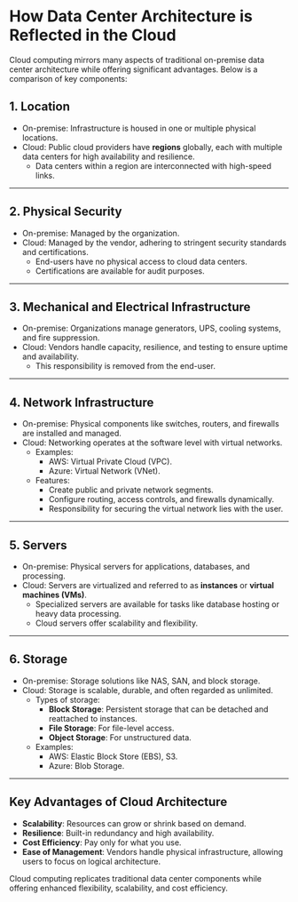 # How Data Center Architecture is Reflected in the Cloud

Cloud computing mirrors many aspects of traditional on-premise data center architecture while offering significant advantages. Below is a comparison of key components:

## 1. Location

- On-premise: Infrastructure is housed in one or multiple physical locations.
- Cloud: Public cloud providers have **regions** globally, each with multiple data centers for high availability and resilience.
  - Data centers within a region are interconnected with high-speed links.

---

## 2. Physical Security

- On-premise: Managed by the organization.
- Cloud: Managed by the vendor, adhering to stringent security standards and certifications.
  - End-users have no physical access to cloud data centers.
  - Certifications are available for audit purposes.

---

## 3. Mechanical and Electrical Infrastructure

- On-premise: Organizations manage generators, UPS, cooling systems, and fire suppression.
- Cloud: Vendors handle capacity, resilience, and testing to ensure uptime and availability.
  - This responsibility is removed from the end-user.

---

## 4. Network Infrastructure

- On-premise: Physical components like switches, routers, and firewalls are installed and managed.
- Cloud: Networking operates at the software level with virtual networks.
  - Examples:
    - AWS: Virtual Private Cloud (VPC).
    - Azure: Virtual Network (VNet).
  - Features:
    - Create public and private network segments.
    - Configure routing, access controls, and firewalls dynamically.
    - Responsibility for securing the virtual network lies with the user.

---

## 5. Servers

- On-premise: Physical servers for applications, databases, and processing.
- Cloud: Servers are virtualized and referred to as **instances** or **virtual machines (VMs)**.
  - Specialized servers are available for tasks like database hosting or heavy data processing.
  - Cloud servers offer scalability and flexibility.

---

## 6. Storage

- On-premise: Storage solutions like NAS, SAN, and block storage.
- Cloud: Storage is scalable, durable, and often regarded as unlimited.
  - Types of storage:
    - **Block Storage**: Persistent storage that can be detached and reattached to instances.
    - **File Storage**: For file-level access.
    - **Object Storage**: For unstructured data.
  - Examples:
    - AWS: Elastic Block Store (EBS), S3.
    - Azure: Blob Storage.

---

## Key Advantages of Cloud Architecture

- **Scalability**: Resources can grow or shrink based on demand.
- **Resilience**: Built-in redundancy and high availability.
- **Cost Efficiency**: Pay only for what you use.
- **Ease of Management**: Vendors handle physical infrastructure, allowing users to focus on logical architecture.

Cloud computing replicates traditional data center components while offering enhanced flexibility, scalability, and cost efficiency.
